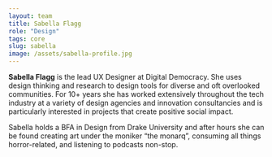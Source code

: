 ```yaml
---
layout: team
title: Sabella Flagg
role: "Design"
tags: core
slug: sabella
image: /assets/sabella-profile.jpg
---
```


**Sabella Flagg** is the lead UX Designer at Digital Democracy. She uses design thinking and research to design tools for diverse and oft overlooked communities. For 10+ years she has worked extensively throughout the tech industry at a variety of design agencies and innovation consultancies and is particularly interested in projects that create positive social impact.

Sabella holds a BFA in Design from Drake University and after hours she can be found creating art under the moniker “the monarq”, consuming all things horror-related, and listening to podcasts non-stop.
